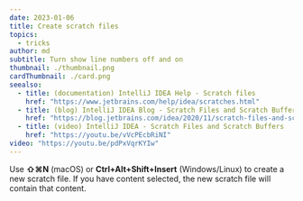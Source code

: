 ```yaml
---
date: 2023-01-06
title: Create scratch files
topics:
  - tricks
author: md
subtitle: Turn show line numbers off and on
thumbnail: ./thumbnail.png
cardThumbnail: ./card.png
seealso:
  - title: (documentation) IntelliJ IDEA Help - Scratch files
    href: "https://www.jetbrains.com/help/idea/scratches.html"
  - title: (blog) IntelliJ IDEA Blog - Scratch Files and Scratch Buffers
    href: "https://blog.jetbrains.com/idea/2020/11/scratch-files-and-scratch-buffers/"
  - title: (video) IntelliJ IDEA - Scratch Files and Scratch Buffers
    href: "https://youtu.be/vVcPEcbRiNI"
video: "https://youtu.be/pdPxVqrKYIw"
---
```


Use **⇧⌘N** (macOS) or **Ctrl+Alt+Shift+Insert** (Windows/Linux) to create a new scratch file. If you have content selected, the new scratch file will contain that content.
